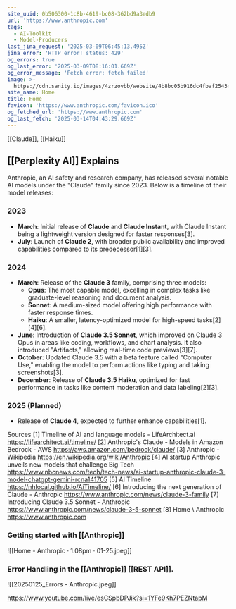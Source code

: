 ```yaml
---
site_uuid: 0b506300-1c8b-4619-bc08-362bd9a3edb9
url: 'https://www.anthropic.com'
tags:
  - AI-Toolkit
  - Model-Producers
last_jina_request: '2025-03-09T06:45:13.495Z'
jina_error: 'HTTP error! status: 429'
og_errors: true
og_last_error: '2025-03-09T08:16:01.669Z'
og_error_message: 'Fetch error: fetch failed'
image: >-
  https://cdn.sanity.io/images/4zrzovbb/website/4b8bc05b916dc4fbaf2543f76f946e5587aaeb43-2400x1260.png
site_name: Home
title: Home
favicon: 'https://www.anthropic.com/favicon.ico'
og_fetched_url: 'https://www.anthropic.com'
og_last_fetch: '2025-03-14T04:43:29.669Z'
---
```


[[Claude]], [[Haiku]]

## [[Perplexity AI]] Explains
Anthropic, an AI safety and research company, has released several notable AI models under the "Claude" family since 2023. Below is a timeline of their model releases:

### **2023**
- **March**: Initial release of **Claude** and **Claude Instant**, with Claude Instant being a lightweight version designed for faster responses[3].
- **July**: Launch of **Claude 2**, with broader public availability and improved capabilities compared to its predecessor[1][3].

### **2024**
- **March**: Release of the **Claude 3** family, comprising three models:
  - **Opus**: The most capable model, excelling in complex tasks like graduate-level reasoning and document analysis.
  - **Sonnet**: A medium-sized model offering high performance with faster response times.
  - **Haiku**: A smaller, latency-optimized model for high-speed tasks[2][4][6].
- **June**: Introduction of **Claude 3.5 Sonnet**, which improved on Claude 3 Opus in areas like coding, workflows, and chart analysis. It also introduced "Artifacts," allowing real-time code previews[3][7].
- **October**: Updated Claude 3.5 with a beta feature called "Computer Use," enabling the model to perform actions like typing and taking screenshots[3].
- **December**: Release of **Claude 3.5 Haiku**, optimized for fast performance in tasks like content moderation and data labeling[2][3].

### **2025 (Planned)**
- Release of **Claude 4**, expected to further enhance capabilities[1].

Sources
[1] Timeline of AI and language models - LifeArchitect.ai https://lifearchitect.ai/timeline/
[2] Anthropic's Claude - Models in Amazon Bedrock - AWS https://aws.amazon.com/bedrock/claude/
[3] Anthropic - Wikipedia https://en.wikipedia.org/wiki/Anthropic
[4] AI startup Anthropic unveils new models that challenge Big Tech https://www.nbcnews.com/tech/tech-news/ai-startup-anthropic-claude-3-model-chatgpt-gemini-rcna141705
[5] AI Timeline https://nhlocal.github.io/AiTimeline/
[6] Introducing the next generation of Claude - Anthropic https://www.anthropic.com/news/claude-3-family
[7] Introducing Claude 3.5 Sonnet - Anthropic https://www.anthropic.com/news/claude-3-5-sonnet
[8] Home \ Anthropic https://www.anthropic.com

### Getting started with [[Anthropic]]
![[Home - Anthropic · 1.08pm · 01-25.jpeg]]

### Error Handling in the [[Anthropic]] [[REST API]]. 
![[20250125_Errors - Anthropic.jpeg]]

https://www.youtube.com/live/esCSpbDPJik?si=1YFe9Kh7PEZNtapM
